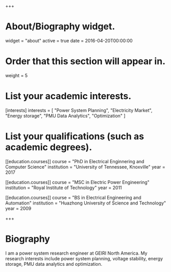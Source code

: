 +++
# About/Biography widget.
widget = "about"
active = true
date = 2016-04-20T00:00:00

# Order that this section will appear in.
weight = 5

# List your academic interests.
[interests]
  interests = [
    "Power System Planning",
    "Electricity Market",
    "Energy storage",
    "PMU Data Analytics",
    "Optimization"
  ]

# List your qualifications (such as academic degrees).
[[education.courses]]
  course = "PhD in Electrical Enginnering and Computer Science"
  institution = "University of Tennessee, Knoxville"
  year = 2017

[[education.courses]]
  course = "MSC in Electric Power Engineering"
  institution = "Royal Institute of Technology"
  year = 2011

[[education.courses]]
  course = "BS in Electrical Engineering and Automation"
  institution = "Huazhong University of Science and Technology"
  year = 2009
 
+++

# Biography

I am a power system research engineer at GEIRI North America. My research interests include power system planning, voltage stability, energy storage, PMU data analytics and optimization.


